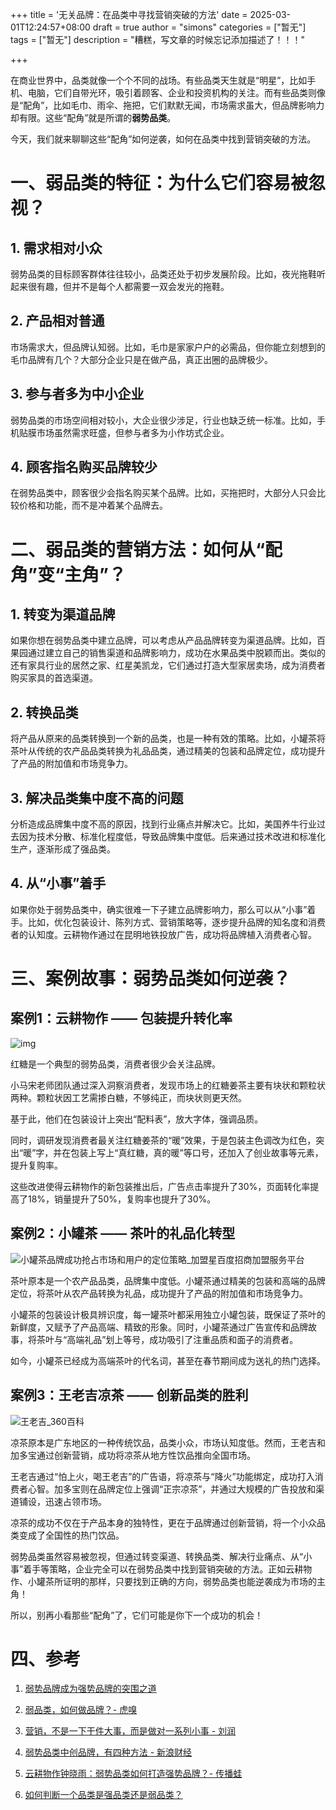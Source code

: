 +++
title = '无关品牌：在品类中寻找营销突破的方法'
date = 2025-03-01T12:24:57+08:00
draft = true
author = "simons"
categories = ["暂无"]
tags = ["暂无"]
description = "糟糕，写文章的时候忘记添加描述了！！！"

+++

在商业世界中，品类就像一个个不同的战场。有些品类天生就是“明星”，比如手机、电脑，它们自带光环，吸引着顾客、企业和投资机构的关注。而有些品类则像是“配角”，比如毛巾、雨伞、拖把，它们默默无闻，市场需求虽大，但品牌影响力却有限。这些“配角”就是所谓的**弱势品类**。  

今天，我们就来聊聊这些“配角”如何逆袭，如何在品类中找到营销突破的方法。  



# 一、弱品类的特征：为什么它们容易被忽视？  

## 1. 需求相对小众

弱势品类的目标顾客群体往往较小，品类还处于初步发展阶段。比如，夜光拖鞋听起来很有趣，但并不是每个人都需要一双会发光的拖鞋。 

## 2. 产品相对普通

市场需求大，但品牌认知弱。比如，毛巾是家家户户的必需品，但你能立刻想到的毛巾品牌有几个？大部分企业只是在做产品，真正出圈的品牌极少。  

## 3. 参与者多为中小企业

弱势品类的市场空间相对较小，大企业很少涉足，行业也缺乏统一标准。比如，手机贴膜市场虽然需求旺盛，但参与者多为小作坊式企业。 

## 4. 顾客指名购买品牌较少

在弱势品类中，顾客很少会指名购买某个品牌。比如，买拖把时，大部分人只会比较价格和功能，而不是冲着某个品牌去。 

   

# 二、弱品类的营销方法：如何从“配角”变“主角”？ 

## 1. 转变为渠道品牌 

如果你想在弱势品类中建立品牌，可以考虑从产品品牌转变为渠道品牌。比如，百果园通过建立自己的销售渠道和品牌影响力，成功在水果品类中脱颖而出。类似的还有家具行业的居然之家、红星美凯龙，它们通过打造大型家居卖场，成为消费者购买家具的首选渠道。  

## 2. 转换品类 

将产品从原来的品类转换到一个新的品类，也是一种有效的策略。比如，小罐茶将茶叶从传统的农产品品类转换为礼品品类，通过精美的包装和品牌定位，成功提升了产品的附加值和市场竞争力。  

## 3. 解决品类集中度不高的问题 

分析造成品牌集中度不高的原因，找到行业痛点并解决它。比如，美国养牛行业过去因为技术分散、标准化程度低，导致品牌集中度低。后来通过技术改进和标准化生产，逐渐形成了强品类。  

## 4. 从“小事”着手 

如果你处于弱势品类中，确实很难一下子建立品牌影响力，那么可以从“小事”着手。比如，优化包装设计、陈列方式、营销策略等，逐步提升品牌的知名度和消费者的认知度。云耕物作通过在昆明地铁投放广告，成功将品牌植入消费者心智。  



# 三、案例故事：弱势品类如何逆袭？ 

## 案例1：云耕物作 —— 包装提升转化率

![img](http://p7.itc.cn/q_70/images03/20200616/eaec123d476d4c1db4b17195da6b63c8.jpeg)

红糖是一个典型的弱势品类，消费者很少会关注品牌。

小马宋老师团队通过深入洞察消费者，发现市场上的红糖姜茶主要有块状和颗粒状两种。颗粒状因工艺需掺白糖，不够纯正，而块状则更天然。

基于此，他们在包装设计上突出“配料表”，放大字体，强调品质。

同时，调研发现消费者最关注红糖姜茶的“暖”效果，于是包装主色调改为红色，突出“暖”字，并在包装上写上“真红糖，真的暖”等口号，还加入了创业故事等元素，提升复购率。

这些改进使得云耕物作的新包装推出后，广告点击率提升了30%，页面转化率提高了18%，销量提升了50%，复购率也提升了30%。  



## 案例2：小罐茶 —— 茶叶的礼品化转型

![小罐茶品牌成功抢占市场和用户的定位策略_加盟星百度招商加盟服务平台](https://ts1.cn.mm.bing.net/th/id/R-C.f1adeb583f06f40f7d9d520b3778215a?rik=6u8ILbDINCZj2w&riu=http%3a%2f%2fsu.bcebos.com%2fb2b-jiameng%2fonline%2f63efccae-6aa7-49b5-bc66-6dd24c61ca1a&ehk=uvs%2fvj%2bJ4OJQ5IxFMdoYEZcO9xKW7VueCNOy6geigDE%3d&risl=&pid=ImgRaw&r=0)

茶叶原本是一个农产品品类，品牌集中度低。小罐茶通过精美的包装和高端的品牌定位，将茶叶从农产品转换为礼品，成功提升了产品的附加值和市场竞争力。

小罐茶的包装设计极具辨识度，每一罐茶叶都采用独立小罐包装，既保证了茶叶的新鲜度，又赋予了产品高端、精致的形象。同时，小罐茶通过广告宣传和品牌故事，将茶叶与“高端礼品”划上等号，成功吸引了注重品质和面子的消费者。

如今，小罐茶已经成为高端茶叶的代名词，甚至在春节期间成为送礼的热门选择。



## 案例3：王老吉凉茶 —— 创新品类的胜利

![王老吉_360百科](https://ts1.cn.mm.bing.net/th/id/R-C.f266c4fa36e5c63e1ca349c4aea0c994?rik=KI%2fgUCT%2bXC5NKg&riu=http%3a%2f%2fp14.qhimg.com%2ft01a6bf53d6a0951b8e.jpg&ehk=kIHbNET73ssnUvgjavfXTNVFrYhM%2fGNfbKLdAsn5iNI%3d&risl=&pid=ImgRaw&r=0)

凉茶原本是广东地区的一种传统饮品，品类小众，市场认知度低。然而，王老吉和加多宝通过创新营销，成功将凉茶从地方性饮品推向全国市场。

王老吉通过“怕上火，喝王老吉”的广告语，将凉茶与“降火”功能绑定，成功打入消费者心智。加多宝则在品牌定位上强调“正宗凉茶”，并通过大规模的广告投放和渠道铺设，迅速占领市场。

凉茶的成功不仅在于产品本身的独特性，更在于品牌通过创新营销，将一个小众品类变成了全国性的热门饮品。



弱势品类虽然容易被忽视，但通过转变渠道、转换品类、解决行业痛点、从“小事”着手等策略，企业完全可以在弱势品类中找到营销突破的方法。正如云耕物作、小罐茶所证明的那样，只要找到正确的方向，弱势品类也能逆袭成为市场的主角！  

所以，别再小看那些“配角”了，它们可能是你下一个成功的机会！

# 四、参考

1. [弱势品牌成为强势品牌的突围之道](https://www.digitaling.com/articles/832383.html)

2. [弱品类，如何做品牌？- 虎嗅](https://www.huxiu.com/article/3047120.html)

3. [营销，不是一下干件大事，而是做对一系列小事 - 刘润](https://mp.weixin.qq.com/s/895bbu5fkeALLVIBJyQ0mg)

4. [弱势品类中创品牌，有四种方法 - 新浪财经](https://finance.sina.com.cn/wm/2024-12-02/doc-incyanhk5351072.shtml)

5. [云耕物作钟晓雨：弱势品类如何打造强势品牌？- 传播蛙](https://www.wlcbw.com/94089.html)

6. [如何判断一个品类是强品类还是弱品类？](https://www.xinlingshou.com/contents/articles/47684.html)
